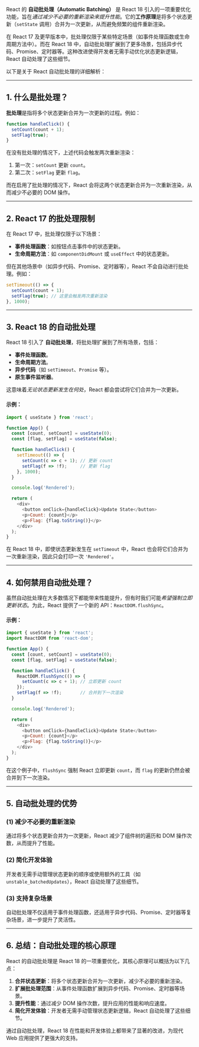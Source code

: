 React 的 **自动批处理（Automatic Batching）** 是 React 18 引入的一项重要优化功能，旨在*通过减少不必要的重新渲染来提升性能*。它的**工作原理**是将多个状态更新（`setState` 调用）合并为一次更新，从而避免频繁的组件重新渲染。

在 React 17 及更早版本中，批处理仅限于某些特定场景（如事件处理函数或生命周期方法中）。而在 React 18 中，自动批处理扩展到了更多场景，包括异步代码、Promise、定时器等。这种改进使得开发者无需手动优化状态更新逻辑，React 自动处理了这些细节。

以下是关于 React 自动批处理的详细解析：

---

## 1. **什么是批处理？**
**批处理**是指将多个状态更新合并为一次更新的过程。例如：
```javascript
function handleClick() {
  setCount(count + 1);
  setFlag(true);
}
```
在没有批处理的情况下，上述代码会触发两次重新渲染：
1. 第一次：`setCount` 更新 `count`。
2. 第二次：`setFlag` 更新 `flag`。

而在启用了批处理的情况下，React 会将这两个状态更新合并为一次重新渲染，从而减少不必要的 DOM 操作。

---

## 2. **React 17 的批处理限制**
在 React 17 中，批处理仅限于以下场景：
- **事件处理函数**：如按钮点击事件中的状态更新。
- **生命周期方法**：如 `componentDidMount` 或 `useEffect` 中的状态更新。

但在其他场景中（如异步代码、Promise、定时器等），React 不会自动进行批处理。例如：
```javascript
setTimeout(() => {
  setCount(count + 1);
  setFlag(true); // 这里会触发两次重新渲染
}, 1000);
```

---

## 3. **React 18 的自动批处理**
React 18 引入了 **自动批处理**，将批处理扩展到了所有场景，包括：
- **事件处理函数**。
- **生命周期方法**。
- **异步代码**（如 `setTimeout`、`Promise` 等）。
- **原生事件监听器**。

这意味着*无论状态更新发生在何处*，React 都会尝试将它们合并为一次更新。

#### 示例：
```javascript
import { useState } from 'react';

function App() {
  const [count, setCount] = useState(0);
  const [flag, setFlag] = useState(false);

  function handleClick() {
    setTimeout(() => {
      setCount(c => c + 1); // 更新 count
      setFlag(f => !f);     // 更新 flag
    }, 1000);
  }

  console.log('Rendered');

  return (
    <div>
      <button onClick={handleClick}>Update State</button>
      <p>Count: {count}</p>
      <p>Flag: {flag.toString()}</p>
    </div>
  );
}
```
在 React 18 中，即使状态更新发生在 `setTimeout` 中，React 也会将它们合并为一次重新渲染，因此只会打印一次 `'Rendered'`。

---

## 4. **如何禁用自动批处理？**
虽然自动批处理在大多数情况下都能带来性能提升，但有时我们可能*希望强制立即更新状态*。为此，React 提供了一个新的 API：`ReactDOM.flushSync`。

#### 示例：
```javascript
import { useState } from 'react';
import ReactDOM from 'react-dom';

function App() {
  const [count, setCount] = useState(0);
  const [flag, setFlag] = useState(false);

  function handleClick() {
    ReactDOM.flushSync(() => {
      setCount(c => c + 1); // 立即更新 count
    });
    setFlag(f => !f);       // 合并到下一次渲染
  }

  console.log('Rendered');

  return (
    <div>
      <button onClick={handleClick}>Update State</button>
      <p>Count: {count}</p>
      <p>Flag: {flag.toString()}</p>
    </div>
  );
}
```
在这个例子中，`flushSync` 强制 React 立即更新 `count`，而 `flag` 的更新仍然会被合并到下一次渲染。

---

## 5. **自动批处理的优势**

### (1) **减少不必要的重新渲染**
通过将多个状态更新合并为一次更新，React 减少了组件树的遍历和 DOM 操作次数，从而提升了性能。

### (2) **简化开发体验**
开发者无需手动管理状态更新的顺序或使用额外的工具（如 `unstable_batchedUpdates`），React 自动处理了这些细节。

### (3) **支持复杂场景**
自动批处理不仅适用于事件处理函数，还适用于异步代码、Promise、定时器等复杂场景，进一步提升了灵活性。

---

## 6. **总结：自动批处理的核心原理**
React 的自动批处理是 React 18 的一项重要优化，其核心原理可以概括为以下几点：
1. **合并状态更新**：将多个状态更新合并为一次更新，减少不必要的重新渲染。
2. **扩展批处理范围**：从事件处理函数扩展到异步代码、Promise、定时器等场景。
3. **提升性能**：通过减少 DOM 操作次数，提升应用的性能和响应速度。
4. **简化开发体验**：开发者无需手动管理状态更新逻辑，React 自动处理了这些细节。

通过自动批处理，React 18 在性能和开发体验上都带来了显著的改进，为现代 Web 应用提供了更强大的支持。
